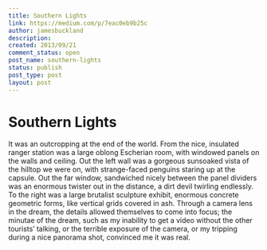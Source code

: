 ```yaml
---
title: Southern Lights
link: https://medium.com/p/7eac0eb9b25c
author: jamesbuckland
description: 
created: 2013/09/21
comment_status: open
post_name: southern-lights
status: publish
post_type: post
layout: post
---
```


# Southern Lights

It was an outcropping at the end of the world. From the nice, insulated ranger station was a large oblong Escherian room, with windowed panels on the walls and ceiling. Out the left wall was a gorgeous sunsoaked vista of the hilltop we were on, with strange-faced penguins staring up at the capsule. Out the far window, sandwiched nicely between the panel dividers was an enormous twister out in the distance, a dirt devil twirling endlessly. To the right was a large brutalist sculpture exhibit, enormous concrete geometric forms, like vertical grids covered in ash. Through a camera lens in the dream, the details allowed themselves to come into focus; the minutae of the dream, such as my inability to get a video without the other tourists’ talking, or the terrible exposure of the camera, or my tripping during a nice panorama shot, convinced me it was real.